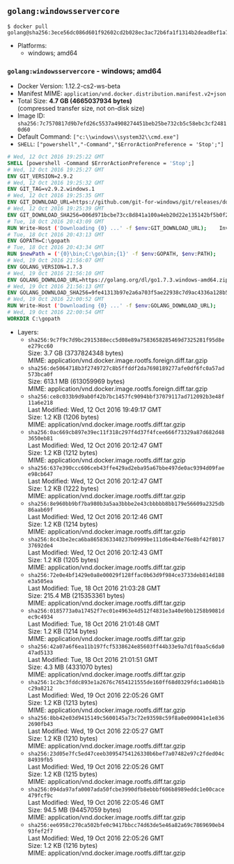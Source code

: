 ## `golang:windowsservercore`

```console
$ docker pull golang@sha256:3ece56dc086d601f92602cd2b028ec3ac72b6fa1f1314b2dead8ef1a728898cd
```

-	Platforms:
	-	windows; amd64

### `golang:windowsservercore` - windows; amd64

-	Docker Version: 1.12.2-cs2-ws-beta
-	Manifest MIME: `application/vnd.docker.distribution.manifest.v2+json`
-	Total Size: **4.7 GB (4665037934 bytes)**  
	(compressed transfer size, not on-disk size)
-	Image ID: `sha256:7c7570817d9b7efd26c5537a4908274451beb25be732cb5c58ebc3cf24810d60`
-	Default Command: `["c:\\windows\\system32\\cmd.exe"]`
-	`SHELL`: `["powershell","-Command","$ErrorActionPreference = 'Stop';"]`

```dockerfile
# Wed, 12 Oct 2016 19:25:22 GMT
SHELL [powershell -Command $ErrorActionPreference = 'Stop';]
# Wed, 12 Oct 2016 19:25:27 GMT
ENV GIT_VERSION=2.9.2
# Wed, 12 Oct 2016 19:25:32 GMT
ENV GIT_TAG=v2.9.2.windows.1
# Wed, 12 Oct 2016 19:25:35 GMT
ENV GIT_DOWNLOAD_URL=https://github.com/git-for-windows/git/releases/download/v2.9.2.windows.1/Git-2.9.2-64-bit.exe
# Wed, 12 Oct 2016 19:25:39 GMT
ENV GIT_DOWNLOAD_SHA256=006d971bcbe73cc8d841a100a4eb20d22e135142bf5b0f2120722fd420e166e5
# Tue, 18 Oct 2016 20:43:09 GMT
RUN Write-Host ('Downloading {0} ...' -f $env:GIT_DOWNLOAD_URL); 	Invoke-WebRequest -Uri $env:GIT_DOWNLOAD_URL -OutFile 'git.exe'; 		Write-Host ('Verifying sha256 ({0}) ...' -f $env:GIT_DOWNLOAD_SHA256); 	if ((Get-FileHash git.exe -Algorithm sha256).Hash -ne $env:GIT_DOWNLOAD_SHA256) { 		Write-Host 'FAILED!'; 		exit 1; 	}; 		Write-Host 'Installing ...'; 	Start-Process 		-Wait 		-FilePath ./git.exe 		-ArgumentList @( 			'/VERYSILENT', 			'/NORESTART', 			'/NOCANCEL', 			'/SP-', 			'/SUPPRESSMSGBOXES', 						'/COMPONENTS=assoc_sh', 						'/DIR=C:\git' 		); 		Write-Host 'Updating PATH ...'; 	$env:PATH = 'C:\git\bin;C:\git\mingw64\bin;C:\git\usr\bin;' + $env:PATH; 	[Environment]::SetEnvironmentVariable('PATH', $env:PATH, [EnvironmentVariableTarget]::Machine); 		Write-Host 'Verifying install ...'; 	Write-Host '  git --version'; git --version; 	Write-Host '  bash --version'; bash --version; 	Write-Host '  curl --version'; curl.exe --version; 		Write-Host 'Removing installer ...'; 	Remove-Item git.exe -Force; 		Write-Host 'Complete.';
# Tue, 18 Oct 2016 20:43:13 GMT
ENV GOPATH=C:\gopath
# Tue, 18 Oct 2016 20:43:34 GMT
RUN $newPath = ('{0}\bin;C:\go\bin;{1}' -f $env:GOPATH, $env:PATH); 	Write-Host ('Updating PATH: {0}' -f $newPath); 	[Environment]::SetEnvironmentVariable('PATH', $newPath, [EnvironmentVariableTarget]::Machine);
# Wed, 19 Oct 2016 21:56:07 GMT
ENV GOLANG_VERSION=1.7.3
# Wed, 19 Oct 2016 21:56:10 GMT
ENV GOLANG_DOWNLOAD_URL=https://golang.org/dl/go1.7.3.windows-amd64.zip
# Wed, 19 Oct 2016 21:56:13 GMT
ENV GOLANG_DOWNLOAD_SHA256=9fe41313b97e2a6a703f5ae22938c7d9ac4336a128b522376c224ba97e8c7f01
# Wed, 19 Oct 2016 22:00:52 GMT
RUN Write-Host ('Downloading {0} ...' -f $env:GOLANG_DOWNLOAD_URL); 	Invoke-WebRequest -Uri $env:GOLANG_DOWNLOAD_URL -OutFile 'go.zip'; 		Write-Host ('Verifying sha256 ({0}) ...' -f $env:GOLANG_DOWNLOAD_SHA256); 	if ((Get-FileHash go.zip -Algorithm sha256).Hash -ne $env:GOLANG_DOWNLOAD_SHA256) { 		Write-Host 'FAILED!'; 		exit 1; 	}; 		Write-Host 'Expanding ...'; 	Expand-Archive go.zip -DestinationPath C:\; 		Write-Host 'Verifying install ("go version") ...'; 	go version; 		Write-Host 'Removing ...'; 	Remove-Item go.zip -Force; 		Write-Host 'Complete.';
# Wed, 19 Oct 2016 22:00:54 GMT
WORKDIR C:\gopath
```

-	Layers:
	-	`sha256:9c7f9c7d9bc2915388ecc5d08e89a7583658285469d7325281f95d8ee279cc60`  
		Size: 3.7 GB (3737824348 bytes)  
		MIME: application/vnd.docker.image.rootfs.foreign.diff.tar.gzip
	-	`sha256:de5064718b3f2749727c8b5ffddf2da7698189277afe0df6fc0a57ad573bca0f`  
		Size: 613.1 MB (613059969 bytes)  
		MIME: application/vnd.docker.image.rootfs.foreign.diff.tar.gzip
	-	`sha256:ce8c033b9d9ab0f42b7bc1457fc9094bbf37079117ad712092b3e48f11a6e218`  
		Last Modified: Wed, 12 Oct 2016 19:49:17 GMT  
		Size: 1.2 KB (1206 bytes)  
		MIME: application/vnd.docker.image.rootfs.diff.tar.gzip
	-	`sha256:0ac669cb897e39ec11f318c297f4d37f4fcee666f73329a87d682d483650eb81`  
		Last Modified: Wed, 12 Oct 2016 20:12:47 GMT  
		Size: 1.2 KB (1212 bytes)  
		MIME: application/vnd.docker.image.rootfs.diff.tar.gzip
	-	`sha256:637e390ccc606ceb43ffe429ad2eba95a67bbe497de0ac9394d09faee98cb647`  
		Last Modified: Wed, 12 Oct 2016 20:12:47 GMT  
		Size: 1.2 KB (1222 bytes)  
		MIME: application/vnd.docker.image.rootfs.diff.tar.gzip
	-	`sha256:8e960bb9bf7ba980b3a5aa3bbbe2e43cbbbbb8bb179e56609a2325db86aab69f`  
		Last Modified: Wed, 12 Oct 2016 20:12:46 GMT  
		Size: 1.2 KB (1214 bytes)  
		MIME: application/vnd.docker.image.rootfs.diff.tar.gzip
	-	`sha256:8c43be2eca6ba8658363340237b0999be111d6e4b4e76e8bf42f801737692de4`  
		Last Modified: Wed, 12 Oct 2016 20:12:43 GMT  
		Size: 1.2 KB (1205 bytes)  
		MIME: application/vnd.docker.image.rootfs.diff.tar.gzip
	-	`sha256:72e0e4bf1429e0a8e00029f128ffac0b63d9f984ce3733deb814d188e3a505ea`  
		Last Modified: Tue, 18 Oct 2016 21:03:28 GMT  
		Size: 215.4 MB (215353361 bytes)  
		MIME: application/vnd.docker.image.rootfs.diff.tar.gzip
	-	`sha256:0185773a0a17452f7ec01e4963e4d512f4831e3a40e9bb1258b9081dec9c4934`  
		Last Modified: Tue, 18 Oct 2016 21:01:48 GMT  
		Size: 1.2 KB (1214 bytes)  
		MIME: application/vnd.docker.image.rootfs.diff.tar.gzip
	-	`sha256:42a07a6f6ea11b197fcf5338624e85603ff44b33e9a7d1f0aa5c6da047ad5133`  
		Last Modified: Tue, 18 Oct 2016 21:01:51 GMT  
		Size: 4.3 MB (4331070 bytes)  
		MIME: application/vnd.docker.image.rootfs.diff.tar.gzip
	-	`sha256:1c2bc3fddc893e1a2676c7654121555de160ff68d0329fdc1a0d4b1bc29a8212`  
		Last Modified: Wed, 19 Oct 2016 22:05:26 GMT  
		Size: 1.2 KB (1213 bytes)  
		MIME: application/vnd.docker.image.rootfs.diff.tar.gzip
	-	`sha256:8bb42e03d9415149c5600145a73c72e93598c59f8a0e090041e1e8362690fb43`  
		Last Modified: Wed, 19 Oct 2016 22:05:27 GMT  
		Size: 1.2 KB (1210 bytes)  
		MIME: application/vnd.docker.image.rootfs.diff.tar.gzip
	-	`sha256:23d05e7fc5ed47ceeb30954754126330b6bef7a07482e97c2fded04c84939fb5`  
		Last Modified: Wed, 19 Oct 2016 22:05:26 GMT  
		Size: 1.2 KB (1215 bytes)  
		MIME: application/vnd.docker.image.rootfs.diff.tar.gzip
	-	`sha256:094da97afa0007ada50fcbe3990dfb8ebbbf606b8989eddc1e00cace479fcf9c`  
		Last Modified: Wed, 19 Oct 2016 22:05:46 GMT  
		Size: 94.5 MB (94457059 bytes)  
		MIME: application/vnd.docker.image.rootfs.diff.tar.gzip
	-	`sha256:ee6958c270ca502bfe0c9417bbcc74d63de5e46a82a69c7869690eb493fef2f7`  
		Last Modified: Wed, 19 Oct 2016 22:05:26 GMT  
		Size: 1.2 KB (1216 bytes)  
		MIME: application/vnd.docker.image.rootfs.diff.tar.gzip
